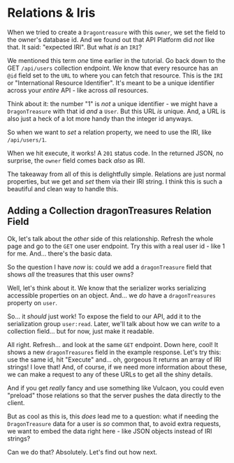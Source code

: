 # Relations & Iris

When we tried to create a `Dragontreasure` with this `owner`, we set the field to
the owner's database id. And we found out that API Platform did *not* like that.
It said: "expected IRI". But what *is* an `IRI`?

We mentioned this term *one* time earlier in the tutorial. Go back down to the
GET `/api/users` collection endpoint. We know that every resource has an `@id` field
set to the `URL` to where you can fetch that resource. This is the `IRI` or
"International Resource Identifier". It's meant to be a unique identifier across
your *entire* API - like across *all* resources.

Think about it: the number "1" is *not* a unique identifier - we might have a
`DragonTreasure` with that id *and* a `User`. But this URL *is* unique. And, a URL
is also just a heck of a lot more handy than the integer id anyways.

So when we want to *set* a relation property, we need to use the IRI, like
`/api/users/1`.

When we hit execute, it works! A `201` status code. In the returned JSON, no
surprise, the `owner` field comes back *also* as IRI.

The takeaway from all of this is delightfully simple. Relations are just normal
properties, but we get and *set* them via their IRI string. I think this is such
a beautiful and clean way to handle this.

## Adding a Collection dragonTreasures Relation Field

Ok, let's talk about the *other* side of this relationship. Refresh the whole page
and go to the `GET` one user endpoint. Try this with a real user id - like 1 for
me. And... there's the basic data.

So the question I have *now* is: could we add a `dragonTreasure` field that shows
*all* the treasures that this user owns?

Well, let's think about it. We know that the serializer works serializing accessible
properties on an object. And... we *do* have a `dragonTreasures` property on `user`.

So... it *should* just work! To expose the field to our API, add it to the
serialization group `user:read`. Later, we'll talk about how we can *write* to a
collection field... but for now, just make it readable.

All right. Refresh... and look at the same `GET` endpoint. Down here, cool! It
shows a new `dragonTreasures` field in the example response. Let's try this: use the
same id, hit "Execute" and... oh, gorgeous It returns an array of IRI strings!
I love that! And, of course, if we need more information about these, we can make
a request to any of these URLs to get all the shiny details.

And if you get *really* fancy and use something like Vulcaon, you could even "preload"
those relations so that the server pushes the data directly to the client.

But as cool as this is, this *does* lead me to a question: what if needing the
`DragonTreasure` data for a user is *so* common that, to avoid extra requests,
we want to embed the data right here - like JSON objects instead of IRI strings?

Can we do that? Absolutely. Let's find out how next.
